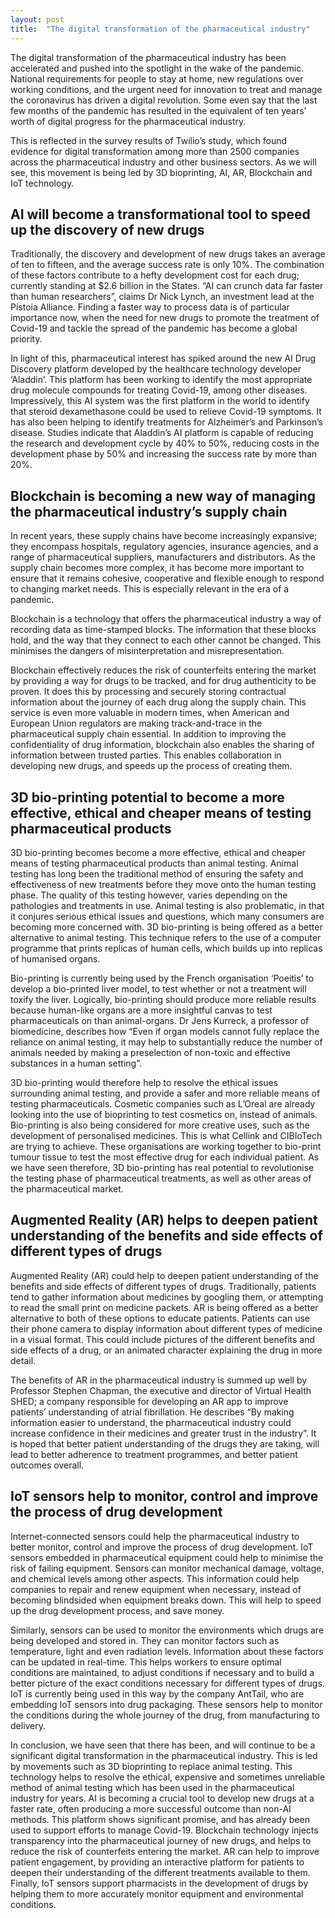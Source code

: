 ```yaml
---
layout: post
title:  "The digital transformation of the pharmaceutical industry"
---
```

 
The digital transformation of the pharmaceutical industry has been accelerated and pushed into the spotlight in the wake of the pandemic. National requirements for people to stay at home, new regulations over working conditions, and the urgent need for innovation to treat and manage the coronavirus has driven a digital revolution. Some even say that the last few months of the pandemic has resulted in the equivalent of ten years’ worth of digital progress for the pharmaceutical industry.

This is reflected in the survey results of Twilio’s study, which found evidence for digital transformation among more than 2500 companies across the pharmaceutical industry and other business sectors. As we will see, this movement is being led by 3D bioprinting, AI, AR, Blockchain and IoT technology.

## AI will become a transformational tool to speed up the discovery of new drugs
Traditionally, the discovery and development of new drugs takes an average of ten to fifteen, and the average success rate is only 10%. The combination of these factors contribute to a hefty development cost for each drug; currently standing at $2.6 billion in the States. “AI can crunch data far faster than human researchers”, claims Dr Nick Lynch, an investment lead at the Pistoia Alliance. Finding a faster way to process data is of particular importance now, when the need for new drugs to promote the treatment of Covid-19 and tackle the spread of the pandemic has become a global priority.

In light of this, pharmaceutical interest has spiked around the new AI Drug Discovery platform developed by the healthcare technology developer ‘Aladdin’. This platform has been working to identify the most appropriate drug molecule compounds for treating Covid-19, among other diseases. Impressively, this AI system was the first platform in the world to identify that steroid dexamethasone could be used to relieve Covid-19 symptoms. It has also been helping to identify treatments for Alzheimer’s and Parkinson’s disease. Studies indicate that Aladdin’s AI platform is capable of reducing the research and development cycle by 40% to 50%, reducing costs in the development phase by 50% and increasing the success rate by more than 20%.

## Blockchain is becoming a new way of managing the pharmaceutical industry’s supply chain
In recent years, these supply chains have become increasingly expansive; they encompass hospitals, regulatory agencies, insurance agencies, and a range of pharmaceutical suppliers, manufacturers and distributors. As the supply chain becomes more complex, it has become more important to ensure that it remains cohesive, cooperative and flexible enough to respond to changing market needs. This is especially relevant in the era of a pandemic.

Blockchain is a technology that offers the pharmaceutical industry a way of recording data as time-stamped blocks. The information that these blocks hold, and the way that they connect to each other cannot be changed. This minimises the dangers of misinterpretation and misrepresentation.

Blockchain effectively reduces the risk of counterfeits entering the market by providing a way for drugs to be tracked, and for drug authenticity to be proven. It does this by processing and securely storing contractual information about the journey of each drug along the supply chain. This service is even more valuable in modern times, when American and European Union regulators are making track-and-trace in the pharmaceutical supply chain essential. In addition to improving the confidentiality of drug information, blockchain also enables the sharing of information between trusted parties. This enables collaboration in developing new drugs, and speeds up the process of creating them.

## 3D bio-printing potential to become a more effective, ethical and cheaper means of testing pharmaceutical products
3D bio-printing becomes become a more effective, ethical and cheaper means of testing pharmaceutical products than animal testing. Animal testing has long been the traditional method of ensuring the safety and effectiveness of new treatments before they move onto the human testing phase. The quality of this testing however, varies depending on the pathologies and treatments in use. Animal testing is also problematic, in that it conjures serious ethical issues and questions, which many consumers are becoming more concerned with. 3D bio-printing is being offered as a better alternative to animal testing. This technique refers to the use of a computer programme that prints replicas of human cells, which builds up into replicas of humanised organs.

Bio-printing is currently being used by the French organisation ‘Poeitis’ to develop a bio-printed liver model, to test whether or not a treatment will toxify the liver. Logically, bio-printing should produce more reliable results because human-like organs are a more insightful canvas to test pharmaceuticals on than animal-organs. Dr Jens Kurreck, a professor of biomedicine, describes how “Even if organ models cannot fully replace the reliance on animal testing, it may help to substantially reduce the number of animals needed by making a preselection of non-toxic and effective substances in a human setting”.

3D bio-printing would therefore help to resolve the ethical issues surrounding animal testing, and provide a safer and more reliable means of testing pharmaceuticals. Cosmetic companies such as L’Oreal are already looking into the use of bioprinting to test cosmetics on, instead of animals. Bio-printing is also being considered for more creative uses, such as the development of personalised medicines. This is what Cellink and CIBIoTech are trying to achieve. These organisations are working together to bio-print tumour tissue to test the most effective drug for each individual patient. As we have seen therefore, 3D bio-printing has real potential to revolutionise the testing phase of pharmaceutical treatments, as well as other areas of the pharmaceutical market.

## Augmented Reality (AR) helps to deepen patient understanding of the benefits and side effects of different types of drugs
Augmented Reality (AR) could help to deepen patient understanding of the benefits and side effects of different types of drugs. Traditionally, patients tend to gather information about medicines by googling them, or attempting to read the small print on medicine packets. AR is being offered as a better alternative to both of these options to educate patients. Patients can use their phone camera to display information about different types of medicine in a visual format. This could include pictures of the different benefits and side effects of a drug, or an animated character explaining the drug in more detail.

The benefits of AR in the pharmaceutical industry is summed up well by Professor Stephen Chapman, the executive and director of Virtual Health SHED; a company responsible for developing an AR app to improve patients’ understanding of atrial fibrillation. He describes “By making information easier to understand, the pharmaceutical industry could increase confidence in their medicines and greater trust in the industry”. It is hoped that better patient understanding of the drugs they are taking, will lead to better adherence to treatment programmes, and better patient outcomes overall.

## IoT sensors help to monitor, control and improve the process of drug development
Internet-connected sensors could help the pharmaceutical industry to better monitor, control and improve the process of drug development. IoT sensors embedded in pharmaceutical equipment could help to minimise the risk of failing equipment. Sensors can monitor mechanical damage, voltage, and chemical levels among other aspects. This information could help companies to repair and renew equipment when necessary, instead of becoming blindsided when equipment breaks down. This will help to speed up the drug development process, and save money.

Similarly, sensors can be used to monitor the environments which drugs are being developed and stored in. They can monitor factors such as temperature, light and even radiation levels. Information about these factors can be updated in real-time. This helps workers to ensure optimal conditions are maintained, to adjust conditions if necessary and to build a better picture of the exact conditions necessary for different types of drugs. IoT is currently being used in this way by the company AntTail, who are embedding IoT sensors into drug packaging. These sensors help to monitor the conditions during the whole journey of the drug, from manufacturing to delivery.

In conclusion, we have seen that there has been, and will continue to be a significant digital transformation in the pharmaceutical industry. This is led by movements such as 3D bioprinting to replace animal testing. This technology helps to resolve the ethical, expensive and sometimes unreliable method of animal testing which has been used in the pharmaceutical industry for years. AI is becoming a crucial tool to develop new drugs at a faster rate, often producing a more successful outcome than non-AI methods. This platform shows significant promise, and has already been used to support efforts to manage Covid-19. Blockchain technology injects transparency into the pharmaceutical journey of new drugs, and helps to reduce the risk of counterfeits entering the market. AR can help to improve patient engagement, by providing an interactive platform for patients to deepen their understanding of the different treatments available to them. Finally, IoT sensors support pharmacists in the development of drugs by helping them to more accurately monitor equipment and environmental conditions.
